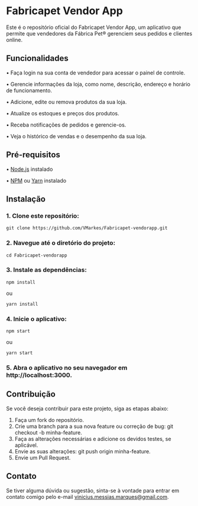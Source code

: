 # Fabricapet Vendor App
Este é o repositório oficial do Fabricapet Vendor App, um aplicativo que permite que vendedores da Fábrica Pet® gerenciem seus pedidos e clientes online.

## Funcionalidades
<p>• Faça login na sua conta de vendedor para acessar o painel de controle.</p>
<p>• Gerencie informações da loja, como nome, descrição, endereço e horário de funcionamento.</p>
<p>• Adicione, edite ou remova produtos da sua loja.</p>
<p>• Atualize os estoques e preços dos produtos.</p>
<p>• Receba notificações de pedidos e gerencie-os.</p>
<p>• Veja o histórico de vendas e o desempenho da sua loja.</p>

## Pré-requisitos
<p>• <a href="https://nodejs.org/en">Node.js</a> instalado</p>
<p>• <a href="https://www.npmjs.com/">NPM</a> ou <a href="https://yarnpkg.com/">Yarn</a> instalado</p>

## Instalação
### 1. Clone este repositório:
```
git clone https://github.com/VMarkes/Fabricapet-vendorapp.git
```

### 2. Navegue até o diretório do projeto:
```
cd Fabricapet-vendorapp
```

### 3. Instale as dependências:
```
npm install
```
ou
```
yarn install
```

### 4. Inicie o aplicativo:
```
npm start
```
ou
```
yarn start
```

### 5. Abra o aplicativo no seu navegador em http://localhost:3000.

## Contribuição
Se você deseja contribuir para este projeto, siga as etapas abaixo:

1. Faça um fork do repositório.
2. Crie uma branch para a sua nova feature ou correção de bug: git checkout -b minha-feature.
3. Faça as alterações necessárias e adicione os devidos testes, se aplicável.
4. Envie as suas alterações: git push origin minha-feature.
5. Envie um Pull Request.

## Contato
Se tiver alguma dúvida ou sugestão, sinta-se à vontade para entrar em contato comigo pelo e-mail vinicius.messias.marques@gmail.com.
